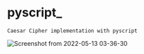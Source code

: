 # pyscript_

    Caesar Cipher implementation with pyscript


![Screenshot from 2022-05-13 03-36-30](https://user-images.githubusercontent.com/64675035/168172216-d0e032fe-59e4-474c-83c3-c17a5fec9ec0.png)
